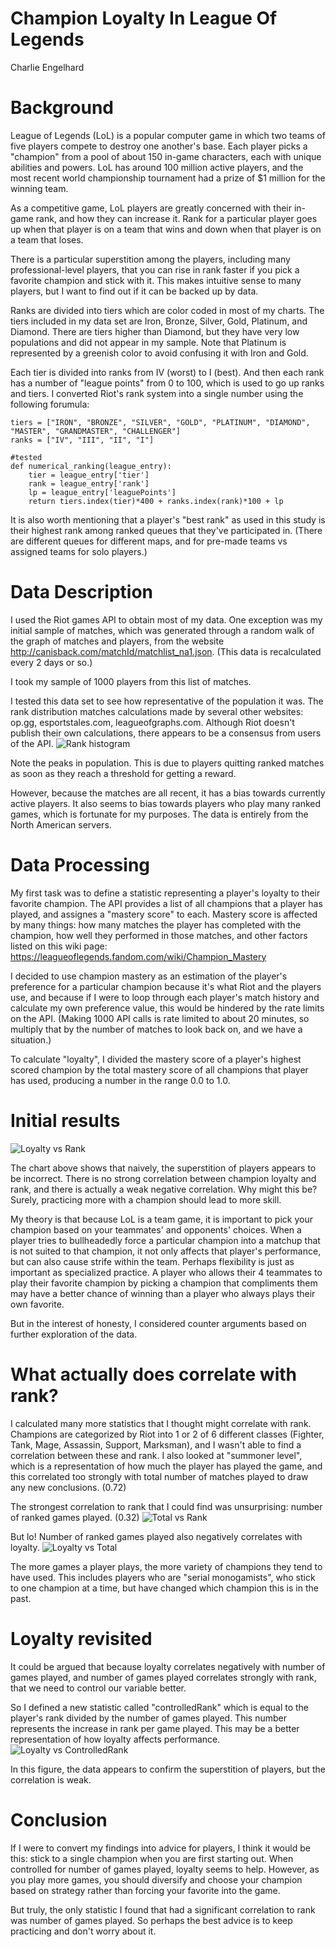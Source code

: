 # Champion Loyalty In League Of Legends

Charlie Engelhard

# Background

League of Legends (LoL) is a popular computer game in which two teams of five players compete to destroy one another's base. Each player picks a "champion" from a pool of about 150 in-game characters, each with unique abilities and powers. LoL has around 100 million active players, and the most recent world championship tournament had a prize of $1 million for the winning team. 

As a competitive game, LoL players are greatly concerned with their in-game rank, and how they can increase it. Rank for a particular player goes up when that player is on a team that wins and down when that player is on a team that loses. 

There is a particular superstition among the players, including many professional-level players, that you can rise in rank faster if you pick a favorite champion and stick with it. This makes intuitive sense to many players, but I want to find out if it can be backed up by data.

Ranks are divided into tiers which are color coded in most of my charts. The tiers included in my data set are Iron, Bronze, Silver, Gold, Platinum, and Diamond. There are tiers higher than Diamond, but they have very low populations and did not appear in my sample. Note that Platinum is represented by a greenish color to avoid confusing it with Iron and Gold.

Each tier is divided into ranks from IV (worst) to I (best). And then each rank has a number of "league points" from 0 to 100, which is used to go up ranks and tiers. I converted Riot's rank system into a single number using the following forumula:

```
tiers = ["IRON", "BRONZE", "SILVER", "GOLD", "PLATINUM", "DIAMOND", "MASTER", "GRANDMASTER", "CHALLENGER"]
ranks = ["IV", "III", "II", "I"]

#tested
def numerical_ranking(league_entry):
	tier = league_entry['tier']
	rank = league_entry['rank']
	lp = league_entry['leaguePoints']
	return tiers.index(tier)*400 + ranks.index(rank)*100 + lp
```
It is also worth mentioning that a player's "best rank" as used in this study is their highest rank among ranked queues that they've participated in. (There are different queues for different maps, and for pre-made teams vs assigned teams for solo players.)

# Data Description

I used the Riot games API to obtain most of my data. One exception was my initial sample of matches, which was generated through a random walk of the graph of matches and players, from the website http://canisback.com/matchId/matchlist_na1.json. (This data is recalculated every 2 days or so.)

I took my sample of 1000 players from this list of matches. 

I tested this data set to see how representative of the population it was. The rank distribution matches calculations made by several other websites: op.gg, esportstales.com, leagueofgraphs.com. Although Riot doesn't publish their own calculations, there appears to be a consensus from users of the API.
![Rank histogram](/rank_histo.png?raw=true "Rank histogram")

Note the peaks in population. This is due to players quitting ranked matches as soon as they reach a threshold for getting a reward.

However, because the matches are all recent, it has a bias towards currently active players. It also seems to bias towards players who play many ranked games, which is fortunate for my purposes. The data is entirely from the North American servers.

# Data Processing

My first task was to define a statistic representing a player's loyalty to their favorite champion. The API provides a list of all champions that a player has played, and assignes a "mastery score" to each. Mastery score is affected by many things: how many matches the player has completed with the champion, how well they performed in those matches, and other factors listed on this wiki page: https://leagueoflegends.fandom.com/wiki/Champion_Mastery

I decided to use champion mastery as an estimation of the player's preference for a particular champion because it's what Riot and the players use, and because if I were to loop through each player's match history and calculate my own preference value, this would be hindered by the rate limits on the API. (Making 1000 API calls is rate limited to about 20 minutes, so multiply that by the number of matches to look back on, and we have a situation.)

To calculate "loyalty", I divided the mastery score of a player's highest scored champion by the total mastery score of all champions that player has used, producing a number in the range 0.0 to 1.0. 


# Initial results
![Loyalty vs Rank](/loyalty_v_rank.png?raw=true "Loyalty vs Rank")

The chart above shows that naively, the superstition of players appears to be incorrect. There is no strong correlation between champion loyalty and rank, and there is actually a weak negative correlation. Why might this be? Surely, practicing more with a champion should lead to more skill. 

My theory is that because LoL is a team game, it is important to pick your champion based on your teammates' and opponents' choices. When a player tries to bullheadedly force a particular champion into a matchup that is not suited to that champion, it not only affects that player's performance, but can also cause strife within the team. Perhaps flexibility is just as important as specialized practice. A player who allows their 4 teammates to play their favorite champion by picking a champion that compliments them may have a better chance of winning than a player who always plays their own favorite.

But in the interest of honesty, I considered counter arguments based on further exploration of the data.

# What actually does correlate with rank?

I calculated many more statistics that I thought might correlate with rank. Champions are categorized by Riot into 1 or 2 of 6 different classes (Fighter, Tank, Mage, Assassin, Support, Marksman), and I wasn't able to find a correlation between these and rank. I also looked at "summoner level", which is a representation of how much the player has played the game, and this correlated too strongly with total number of matches played to draw any new conclusions. (0.72) 

The strongest correlation to rank that I could find was unsurprising: number of ranked games played. (0.32)
![Total vs Rank](/total_v_rank.png?raw=true "Total vs Rank")

But lo! Number of ranked games played also negatively correlates with loyalty. 
![Loyalty vs Total](/loyalty_v_total.png?raw=true "Loyalty vs Total")

The more games a player plays, the more variety of champions they tend to have used. This includes players who are "serial monogamists", who stick to one champion at a time, but have changed which champion this is in the past. 

# Loyalty revisited

It could be argued that because loyalty correlates negatively with number of games played, and number of games played correlates strongly with rank, that we need to control our variable better.

So I defined a new statistic called "controlledRank" which is equal to the player's rank divided by the number of games played. This number represents the increase in rank per game played. This may be a better representation of how loyalty affects performance.
![Loyalty vs ControlledRank](/loyalty_v_controlledRank.png?raw=true "Loyalty vs ControlledRank")

In this figure, the data appears to confirm the superstition of players, but the correlation is weak.

# Conclusion

If I were to convert my findings into advice for players, I think it would be this: stick to a single champion when you are first starting out. When controlled for number of games played, loyalty seems to help. However, as you play more games, you should diversify and choose your champion based on strategy rather than forcing your favorite into the game.

But truly, the only statistic I found that had a significant correlation to rank was number of games played. So perhaps the best advice is to keep practicing and don't worry about it.